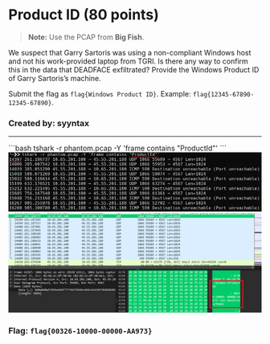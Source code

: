 <h1>Product ID (80 points)</h1>
<blockquote><strong>Note:</strong> Use the PCAP from <b>Big Fish</b>.</blockquote>
<p> We suspect that Garry Sartoris was using a non-compliant Windows host and not his work-provided laptop from TGRI. Is there any way to confirm this in the data that DEADFACE exfiltrated? Provide the Windows Product ID of Garry Sartoris’s machine.</p>
<p>Submit the flag as <code>flag{Windows Product ID}</code>. Example: <code>flag{12345-67890-12345-67890}</code>.</p>
<h3> Created by: <b>syyntax</b></h3>
<hr>
```bash
tshark -r phantom.pcap -Y 'frame contains "ProductId"'
```

<img src="../imgs/productid1.png">
<img src="../imgs/productid2.png">

<h3>Flag: <code>flag{00326-10000-00000-AA973}</code></h3>

